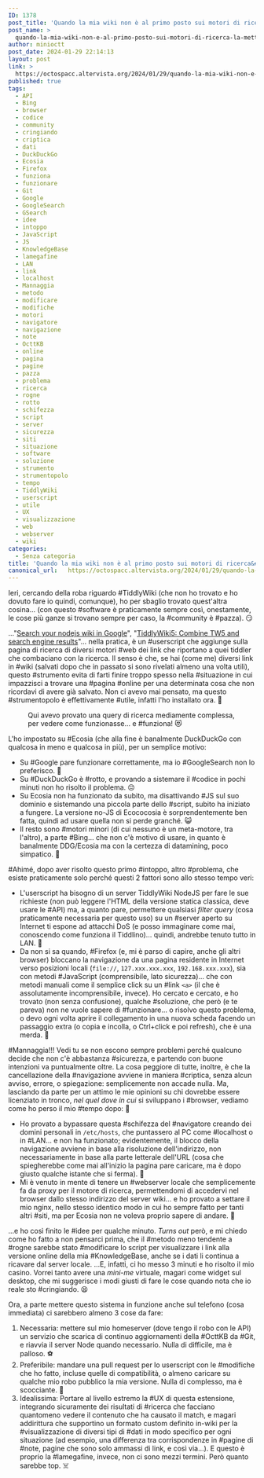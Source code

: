 ```yaml
---
ID: 1378
post_title: 'Quando la mia wiki non è al primo posto sui motori di ricerca&#8230; la mettiamo a forza.'
post_name: >
  quando-la-mia-wiki-non-e-al-primo-posto-sui-motori-di-ricerca-la-mettiamo-a-forza
author: minioctt
post_date: 2024-01-29 22:14:13
layout: post
link: >
  https://octospacc.altervista.org/2024/01/29/quando-la-mia-wiki-non-e-al-primo-posto-sui-motori-di-ricerca-la-mettiamo-a-forza/
published: true
tags:
  - API
  - Bing
  - browser
  - codice
  - community
  - cringiando
  - criptica
  - dati
  - DuckDuckGo
  - Ecosia
  - Firefox
  - funziona
  - funzionare
  - Git
  - Google
  - GoogleSearch
  - GSearch
  - idee
  - intoppo
  - JavaScript
  - JS
  - KnowledgeBase
  - lamegafine
  - LAN
  - link
  - localhost
  - Mannaggia
  - metodo
  - modificare
  - modifiche
  - motori
  - navigatore
  - navigazione
  - note
  - OcttKB
  - online
  - pagina
  - pagine
  - pazza
  - problema
  - ricerca
  - rogne
  - rotto
  - schifezza
  - script
  - server
  - sicurezza
  - siti
  - situazione
  - software
  - soluzione
  - strumento
  - strumentopolo
  - tempo
  - TiddlyWiki
  - userscript
  - utile
  - UX
  - visualizzazione
  - web
  - webserver
  - wiki
categories:
  - Senza categoria
title: 'Quando la mia wiki non è al primo posto sui motori di ricerca&#8230; la mettiamo a forza.'
canonical_url:   https://octospacc.altervista.org/2024/01/29/quando-la-mia-wiki-non-e-al-primo-posto-sui-motori-di-ricerca-la-mettiamo-a-forza/
---
```

<!-- wp:paragraph -->
<p>Ieri, cercando della roba riguardo #TiddlyWiki (che non ho trovato e ho dovuto fare io quindi, comunque), ho per sbaglio trovato quest'altra cosina... (con questo #software è praticamente sempre così, onestamente, le cose più ganze si trovano sempre per caso, la #community è #pazza). 😏</p>
<!-- /wp:paragraph -->

<!-- wp:paragraph -->
<p>..."<a href="https://talk.tiddlywiki.org/t/search-your-nodejs-wiki-in-google/8195">Search your nodejs wiki in Google</a>", "<a href="https://openuserjs.org/scripts/linonetwo/TiddlyWiki5_Combine_TW5_and_search_engine_results">TiddlyWiki5: Combine TW5 and search engine results</a>"... nella pratica, è un #userscript che aggiunge sulla pagina di ricerca di diversi motori #web dei link che riportano a quei tiddler che combaciano con la ricerca. Il senso è che, se hai (come me) diversi link in #wiki (salvati dopo che in passato si sono rivelati almeno una volta utili), questo #strumento evita di farti finire troppo spesso nella #situazione in cui impazzisci a trovare una #pagina #online per una determinata cosa che non ricordavi di avere già salvato. Non ci avevo mai pensato, ma questo #strumentopolo è effettivamente #utile, infatti l'ho installato ora. 💯</p>
<!-- /wp:paragraph -->

<!-- wp:paragraph -->
<p></p>
<!-- /wp:paragraph -->

<!-- wp:image {"id":1379,"sizeSlug":"full","linkDestination":"none"} -->
<figure class="wp-block-image size-full"><img src="{{site.cdnurl}}/assets/uploads/2024/01/wp-17065570434226242685714770073091.png" alt="" class="wp-image-1379"/><figcaption class="wp-element-caption">Qui avevo provato una query di ricerca mediamente complessa, per vedere come funzionasse... e #funziona! 😻</figcaption></figure>
<!-- /wp:image -->

<!-- wp:paragraph -->
<p></p>
<!-- /wp:paragraph -->

<!-- wp:paragraph -->
<p>L'ho impostato su #Ecosia (che alla fine è banalmente DuckDuckGo con qualcosa in meno e qualcosa in più), per un semplice motivo:</p>
<!-- /wp:paragraph -->

<!-- wp:list -->
<ul><!-- wp:list-item -->
<li>Su #Google pare funzionare correttamente, ma io #GoogleSearch non lo preferisco. 🤮</li>
<!-- /wp:list-item -->

<!-- wp:list-item -->
<li>Su #DuckDuckGo è #rotto, e provando a sistemare il #codice in pochi minuti non ho risolto il problema. 😔</li>
<!-- /wp:list-item -->

<!-- wp:list-item -->
<li>Su Ecosia non ha funzionato da subito, ma disattivando #JS sul suo dominio e sistemando una piccola parte dello #script, subito ha iniziato a fungere. La versione no-JS di Ecococosia è sorprendentemente ben fatta, quindi ad usare quella non si perde granché. 😺</li>
<!-- /wp:list-item -->

<!-- wp:list-item -->
<li>Il resto sono #motori minori (di cui nessuno è un meta-motore, tra l'altro), a parte #Bing... che non c'è motivo di usare, in quanto è banalmente DDG/Ecosia ma con la certezza di datamining, poco simpatico. 🦧</li>
<!-- /wp:list-item --></ul>
<!-- /wp:list -->

<!-- wp:paragraph -->
<p>#Ahimé, dopo aver risolto questo primo #intoppo, altro #problema, che esiste praticamente solo perché questi 2 fattori sono allo stesso tempo veri:</p>
<!-- /wp:paragraph -->

<!-- wp:list -->
<ul><!-- wp:list-item -->
<li>L'userscript ha bisogno di un server TiddlyWiki NodeJS per fare le sue richieste (non può leggere l'HTML della versione statica classica, deve usare le #API) ma, a quanto pare, permettere qualsiasi <em>filter query</em> (cosa praticamente necessaria per questo uso) su un #server aperto su Internet ti espone ad attacchi DoS (e posso immaginare come mai, conoscendo come funziona il Tiddlino)... quindi, andrebbe tenuto tutto in LAN. 🚧</li>
<!-- /wp:list-item -->

<!-- wp:list-item -->
<li>Da non si sa quando, #Firefox (e, mi è parso di capire, anche gli altri browser) bloccano la navigazione da una pagina residente in Internet verso posizioni locali (<code>file://</code>, <code>127.xxx.xxx.xxx</code>, <code>192.168.xxx.xxx</code>), sia con metodi #JavaScript (comprensibile, lato sicurezza)... che con metodi manuali come il semplice click su un #link <code>&lt;a&gt;</code> (il che è assolutamente incomprensibile, invece). Ho cercato e cercato, e ho trovato (non senza confusione), qualche #soluzione, che però (e te pareva) non ne vuole sapere di #funzionare... o risolvo questo problema, o devo ogni volta aprire il collegamento in una nuova scheda facendo un passaggio extra (o copia e incolla, o Ctrl+click e poi refresh), che è una merda. 🤧</li>
<!-- /wp:list-item --></ul>
<!-- /wp:list -->

<!-- wp:paragraph -->
<p>#Mannaggia!!! Vedi tu se non escono sempre problemi perché qualcuno decide che non c'è abbastanza #sicurezza, e partendo con buone intenzioni va puntualmente oltre. La cosa peggiore di tutte, inoltre, è che la cancellazione della #navigazione avviene in maniera #criptica, senza alcun avviso, errore, o spiegazione: semplicemente non accade nulla. Ma, lasciando da parte per un attimo le mie opinioni su chi dovrebbe essere licenziato in tronco, <em>nel quel dove in cui</em> si sviluppano i #browser, vediamo come ho perso il mio #tempo dopo: 🌚</p>
<!-- /wp:paragraph -->

<!-- wp:list -->
<ul><!-- wp:list-item -->
<li>Ho provato a bypassare questa #schifezza del #navigatore creando dei domini personali in <code>/etc/hosts</code>, che puntassero al PC come #localhost o in #LAN... e non ha funzionato; evidentemente, il blocco della navigazione avviene in base alla risoluzione dell'indirizzo, non necessariamente in base alla parte letterale dell'URL (cosa che spiegherebbe come mai all'inizio la pagina pare caricare, ma è dopo giusto qualche istante che si ferma). 🚨</li>
<!-- /wp:list-item -->

<!-- wp:list-item -->
<li>Mi è venuto in mente di tenere un #webserver locale che semplicemente fa da proxy per il motore di ricerca, permettendomi di accedervi nel browser dallo stesso indirizzo del server wiki... e ho provato a settare il mio nginx, nello stesso identico modo in cui ho sempre fatto per tanti altri #siti, ma per Ecosia non ne voleva proprio sapere di andare. 🛑</li>
<!-- /wp:list-item --></ul>
<!-- /wp:list -->

<!-- wp:paragraph -->
<p>...e ho così finito le #idee per qualche minuto. <em>Turns out</em> però, e mi chiedo come ho fatto a non pensarci prima, che il #metodo meno tendente a #rogne sarebbe stato #modificare lo script per visualizzare i link alla versione online della mia #KnowledgeBase, anche se i dati li continua a ricavare dal server locale. ...E, infatti, ci ho messo 3 minuti e ho risolto il mio casino. Vorrei tanto avere una <em>mini-me</em> virtuale, magari come widget sul desktop, che mi suggerisce i modi giusti di fare le cose quando nota che io reale sto #cringiando. 😫</p>
<!-- /wp:paragraph -->

<!-- wp:paragraph -->
<p>Ora, a parte mettere questo sistema in funzione anche sul telefono (cosa immediata) ci sarebbero almeno 3 cose da fare:</p>
<!-- /wp:paragraph -->

<!-- wp:list {"ordered":true} -->
<ol><!-- wp:list-item -->
<li>Necessaria: mettere sul mio homeserver (dove tengo il robo con le API) un servizio che scarica di continuo aggiornamenti della #OcttKB da #Git, e riavvia il server Node quando necessario. Nulla di difficile, ma è palloso. ⚽</li>
<!-- /wp:list-item -->

<!-- wp:list-item -->
<li>Preferibile: mandare una pull request per lo userscript con le #modifiche che ho fatto, incluse quelle di compatibilità, o almeno caricare su qualche mio robo pubblico la mia versione. Nulla di complesso, ma è scocciante. 🧻</li>
<!-- /wp:list-item -->

<!-- wp:list-item -->
<li>Idealissima: Portare al livello estremo la #UX di questa estensione, integrando sicuramente dei risultati di #ricerca che facciano quantomeno vedere il contenuto che ha causato il match, e magari addirittura che supportino un formato custom definito in-wiki per la #visualizzazione di diversi tipi di #dati in modo specifico per ogni situazione (ad esempio, una differenza tra corrispondenze in #pagine di #note, pagine che sono solo ammassi di link, e così via...). E questo è proprio la #lamegafine, invece, non ci sono mezzi termini. Però quanto sarebbe top. ☠️</li>
<!-- /wp:list-item --></ol>
<!-- /wp:list -->
